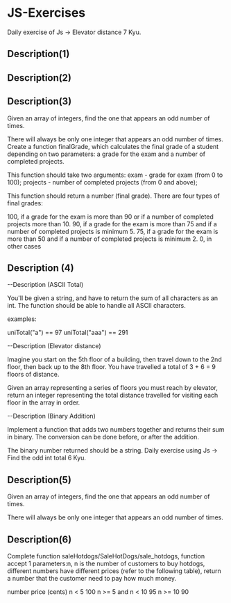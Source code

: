 # JS-Exercises

Daily exercise of Js -> Elevator distance 7 Kyu.

## Description(1)

## Description(2)

## Description(3)

Given an array of integers, find the one that appears an odd number of times.

There will always be only one integer that appears an odd number of times.
Create a function finalGrade, which calculates the final grade of a student depending on two parameters: a grade for the exam and a number of completed projects.

This function should take two arguments: exam - grade for exam (from 0 to 100); projects - number of completed projects (from 0 and above);

This function should return a number (final grade). There are four types of final grades:

100, if a grade for the exam is more than 90 or if a number of completed projects more than 10.
90, if a grade for the exam is more than 75 and if a number of completed projects is minimum 5.
75, if a grade for the exam is more than 50 and if a number of completed projects is minimum 2.
0, in other cases
## Description (4)

--Description (ASCII Total)

You'll be given a string, and have to return the sum of all characters as an int. The function should be able to handle all ASCII characters.

examples:

uniTotal("a") == 97 uniTotal("aaa") == 291

--Description (Elevator distance)

Imagine you start on the 5th floor of a building, then travel down to the 2nd floor, then back up to the 8th floor. You have travelled a total of 3 + 6 = 9 floors of distance.

Given an array representing a series of floors you must reach by elevator, return an integer representing the total distance travelled for visiting each floor in the array in order.

--Description (Binary Addition)

Implement a function that adds two numbers together and returns their sum in binary. The conversion can be done before, or after the addition.

The binary number returned should be a string.
Daily exercise using Js -> Find the odd int total 6 Kyu.

## Description(5)

Given an array of integers, find the one that appears an odd number of times.

There will always be only one integer that appears an odd number of times.
## Description(6)

Complete function saleHotdogs/SaleHotDogs/sale_hotdogs, function accept 1 parameters:n, n is the number of customers to buy hotdogs, different numbers have different prices (refer to the following table), return a number that the customer need to pay how much money.

number	price (cents)
n < 5	100
n >= 5 and n < 10	95
n >= 10	90
